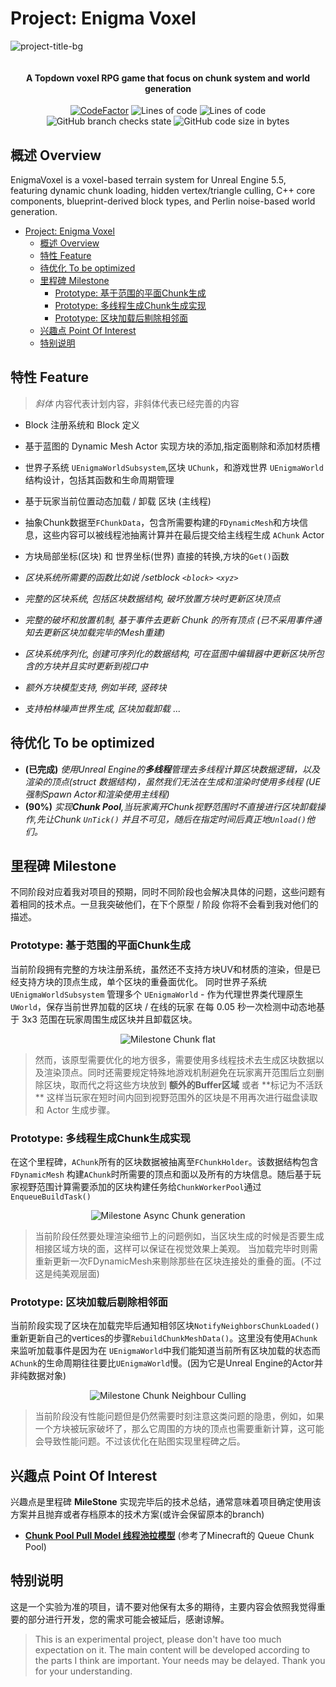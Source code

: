 ﻿# Project: Enigma Voxel

![project-title-bg](https://github.com/user-attachments/assets/b4fe8d0d-e874-4977-aa1a-24aa8265515f)

<p align="center">
<img src = "https://i.imgur.com/EF6t6WA.png" alt="">
</p>

<h4 align="center">A Topdown voxel RPG game that focus on chunk system and world generation</h4>
<p align="center">
<a href="https://www.codefactor.io/repository/github/caishangqi/EnigmaVoxel"><img src="https://www.codefactor.io/repository/github/caishangqi/EnigmaVoxel/badge" alt="CodeFactor" /></a>
<img alt="Lines of code" src="https://img.shields.io/tokei/lines/github/Caishangqi/EnigmaVoxel">
<img alt="Lines of code" src="https://img.shields.io/badge/Unreal Engine-5.5-green">
<img alt="GitHub branch checks state" src="https://img.shields.io/github/checks-status/Caishangqi/EnigmaVoxel/master?label=build">
<img alt="GitHub code size in bytes" src="https://img.shields.io/github/languages/code-size/Caishangqi/EnigmaVoxel">
</p>

## 概述 Overview

EnigmaVoxel is a voxel-based terrain system for Unreal Engine 5.5, featuring dynamic chunk loading, hidden vertex/triangle culling, C++ core components, blueprint-derived block types, and Perlin
noise-based world generation.

<!-- TOC -->
* [Project: Enigma Voxel](#project-enigma-voxel)
  * [概述 Overview](#概述-overview)
  * [特性 Feature](#特性-feature)
  * [待优化 To be optimized](#待优化-to-be-optimized)
  * [里程碑 Milestone](#里程碑-milestone)
    * [Prototype: 基于范围的平面Chunk生成](#prototype-基于范围的平面chunk生成)
    * [Prototype: 多线程生成Chunk生成实现](#prototype-多线程生成chunk生成实现)
    * [Prototype: 区块加载后剔除相邻面](#prototype-区块加载后剔除相邻面)
  * [兴趣点 Point Of Interest](#兴趣点-point-of-interest)
  * [特别说明](#特别说明)
<!-- TOC -->

## 特性 Feature

> *斜体* 内容代表计划内容，非斜体代表已经完善的内容

- Block 注册系统和 Block 定义
- 基于蓝图的 Dynamic Mesh Actor 实现方块的添加,指定面剔除和添加材质槽
- 世界子系统 `UEnigmaWorldSubsystem`,区块 `UChunk`，和游戏世界 `UEnigmaWorld` 结构设计，包括其函数和生命周期管理
- 基于玩家当前位置动态加载 / 卸载 区块 (主线程)
- 抽象Chunk数据至`FChunkData`，包含所需要构建的`FDynamicMesh`和方块信息，这些内容可以被线程池抽离计算并在最后提交给主线程生成 `AChunk` Actor
- 方块局部坐标(区块) 和 世界坐标(世界) 直接的转换,方块的`Get()`函数

- *区块系统所需要的函数比如说 /setblock `<block>` `<xyz>`*
- *完整的区块系统, 包括区块数据结构, 破坏放置方块时更新区块顶点*
- *完整的破坏和放置机制, 基于事件去更新 Chunk 的所有顶点 (已不采用事件通知去更新区块加载完毕的Mesh重建)*
- *区块系统序列化, 创建可序列化的数据结构, 可在蓝图中编辑器中更新区块所包含的方块并且实时更新到视口中*
- *额外方块模型支持, 例如半砖, 竖砖块*
- _支持柏林噪声世界生成, 区块加载卸载_
  ...

## 待优化 To be optimized

- **(已完成)** *使用Unreal Engine的**多线程**管理去多线程计算区块数据逻辑，以及渲染的顶点(struct 数据结构)，虽然我们无法在生成和渲染时使用多线程 (UE 强制Spawn Actor和渲染使用主线程)*
- **(90%)** *实现**Chunk Pool**,当玩家离开Chunk视野范围时不直接进行区块卸载操作,先让Chunk `UnTick()` 并且不可见，随后在指定时间后真正地`Unload()`他们。*

## 里程碑 Milestone

不同阶段对应着我对项目的预期，同时不同阶段也会解决具体的问题，这些问题有着相同的技术点。一旦我突破他们，在下个原型 / 阶段 你将不会看到我对他们的描述。

### Prototype: 基于范围的平面Chunk生成

当前阶段拥有完整的方块注册系统，虽然还不支持方块UV和材质的渲染，但是已经支持方块的顶点生成，单个区块的重叠面优化。 同时世界子系统 `UEnigmaWorldSubsystem` 管理多个 `UEnigmaWorld` - 作为代理世界类代理原生
`UWorld`，保存当前世界加载的区块 / 在线的玩家 在每 0.05 秒一次检测中动态地基于 3x3 范围在玩家周围生成区块并且卸载区块。

<p align="center">
<img src = "https://github.com/Caishangqi/EnigmaVoxel/blob/5fafe235e8a87f850b4bd8df092dbd2a14f384a0/Doc/res/Milestone_Chunk_Flat_Generation.gif" alt="Milestone Chunk flat">
</p>

> 然而，该原型需要优化的地方很多，需要使用多线程技术去生成区块数据以及渲染顶点。同时还需要规定特殊地游戏机制避免在玩家离开范围后立刻删除区块，取而代之将这些方块放到 **额外的Buffer区域** 或者 **标记为不活跃
** 这样当玩家在短时间内回到视野范围外的区块是不用再次进行磁盘读取和 Actor 生成步骤。

### Prototype: 多线程生成Chunk生成实现

在这个里程碑，`AChunk`所有的区块数据被抽离至`FChunkHolder`。该数据结构包含 `FDynamicMesh` 构建`AChunk`时所需要的顶点和面以及所有的方块信息。随后基于玩家视野范围计算需要添加的区块构建任务给`ChunkWorkerPool`通过 `EnqueueBuildTask()`

<p align="center">
<img src = "https://github.com/Caishangqi/EnigmaVoxel/blob/53ec02f39083d8b1740c5533eeeead407e938c91/Doc/res/Milestone_Chunk_16x8_Asyn.gif" alt="Milestone Async Chunk generation">
</p>

> 当前阶段任然要处理渲染细节上的问题例如，当区块生成的时候是否要生成相接区域方块的面，这样可以保证在视觉效果上美观。
> 当加载完毕时则需重新更新一次FDynamicMesh来剔除那些在区块连接处的重叠的面。(不过这是纯美观层面)

### Prototype: 区块加载后剔除相邻面

当前阶段实现了区块在加载完毕后通知相邻区块`NotifyNeighborsChunkLoaded()`重新更新自己的vertices的步骤`RebuildChunkMeshData()`。这里没有使用`AChunk`来监听加载事件是因为在
`UEnigmaWorld`中我们能知道当前所有区块加载的状态而`AChunk`的生命周期往往要比`UEnigmaWorld`慢。(因为它是Unreal Engine的Actor并非纯数据对象)

<p align="center">
<img src = "https://github.com/Caishangqi/EnigmaVoxel/blob/6c45ca2dd1a3ae9145c32cd462228f6d4c61e696/Doc/res/Milestone_Chunk_neibour_culling.gif" alt="Milestone Chunk Neighbour Culling">
</p>

> 当前阶段没有性能问题但是仍然需要时刻注意这类问题的隐患，例如，如果一个方块被玩家破坏了，那么它周围的方块的顶点也需要重新计算，这可能会导致性能问题。不过该优化在贴图实现里程碑之后。

## 兴趣点 Point Of Interest
兴趣点是里程碑 **MileStone** 实现完毕后的技术总结，通常意味着项目确定使用该方案并且抛弃或者存档原本的技术方案(或许会保留原本的branch)

- [**Chunk Pool Pull Model 线程池拉模型**](https://github.com/Caishangqi/EnigmaVoxel/blob/master/Doc/article/01-ChunkPoolPullModel.MD) (参考了Minecraft的 Queue Chunk Pool)

## 特别说明

这是一个实验为准的项目，请不要对他保有太多的期待，主要内容会依照我觉得重要的部分进行开发，您的需求可能会被延后，感谢谅解。

> This is an experimental project, please don't have too much expectation on it. The main content will be developed according to the parts I think are important. Your needs may be delayed. Thank you
> for your understanding.
